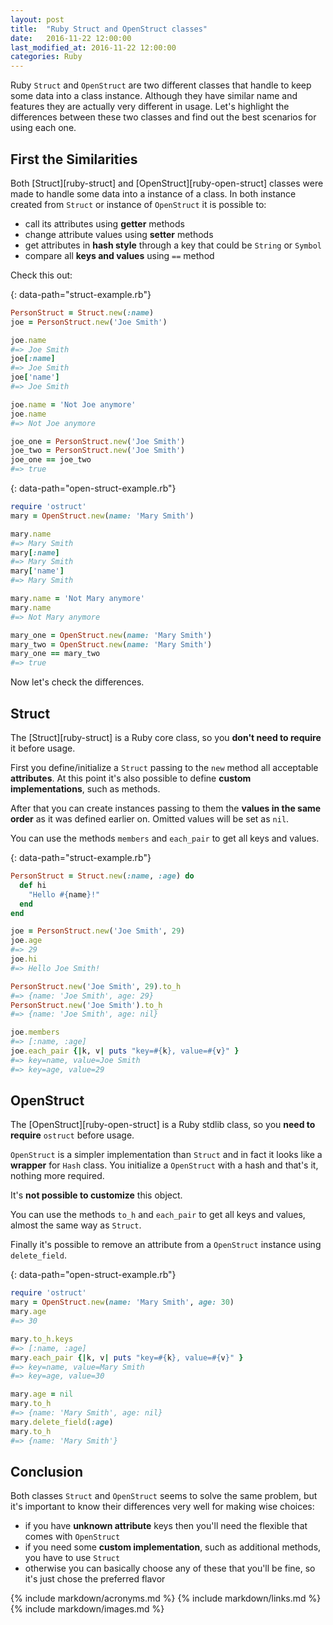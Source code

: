 ```yaml
---
layout: post
title:  "Ruby Struct and OpenStruct classes"
date:   2016-11-22 12:00:00
last_modified_at: 2016-11-22 12:00:00
categories: Ruby
---
```


Ruby `Struct` and `OpenStruct` are two different classes that handle to keep some data into a class instance. Although they have similar name and features they are actually very different in usage. Let's highlight the differences between these two classes and find out the best scenarios for using each one.

## First the Similarities

Both [Struct][ruby-struct] and [OpenStruct][ruby-open-struct] classes were made to handle some data into a instance of a class. In both instance created from `Struct` or instance of `OpenStruct` it is possible to:

- call its attributes using **getter** methods
- change attribute values using **setter** methods
- get attributes in **hash style** through a key that could be `String` or `Symbol`
- compare all **keys and values** using `==` method

Check this out:

{: data-path="struct-example.rb"}
```ruby
PersonStruct = Struct.new(:name)
joe = PersonStruct.new('Joe Smith')

joe.name
#=> Joe Smith
joe[:name]
#=> Joe Smith
joe['name']
#=> Joe Smith

joe.name = 'Not Joe anymore'
joe.name
#=> Not Joe anymore

joe_one = PersonStruct.new('Joe Smith')
joe_two = PersonStruct.new('Joe Smith')
joe_one == joe_two
#=> true
```

{: data-path="open-struct-example.rb"}
```ruby
require 'ostruct'
mary = OpenStruct.new(name: 'Mary Smith')

mary.name
#=> Mary Smith
mary[:name]
#=> Mary Smith
mary['name']
#=> Mary Smith

mary.name = 'Not Mary anymore'
mary.name
#=> Not Mary anymore

mary_one = OpenStruct.new(name: 'Mary Smith')
mary_two = OpenStruct.new(name: 'Mary Smith')
mary_one == mary_two
#=> true
```

Now let's check the differences.

## Struct

The [Struct][ruby-struct] is a Ruby core class, so you **don't need to require** it before usage.

First you define/initialize a `Struct` passing to the `new` method all acceptable **attributes**. At this point it's also possible to define **custom implementations**, such as methods.

After that you can create instances passing to them the **values in the same order** as it was defined earlier on. Omitted values will be set as `nil`.

You can use the methods `members` and `each_pair` to get all keys and values.

{: data-path="struct-example.rb"}
```ruby
PersonStruct = Struct.new(:name, :age) do
  def hi
    "Hello #{name}!"
  end
end

joe = PersonStruct.new('Joe Smith', 29)
joe.age
#=> 29
joe.hi
#=> Hello Joe Smith!

PersonStruct.new('Joe Smith', 29).to_h
#=> {name: 'Joe Smith', age: 29}
PersonStruct.new('Joe Smith').to_h
#=> {name: 'Joe Smith', age: nil}

joe.members
#=> [:name, :age]
joe.each_pair {|k, v| puts "key=#{k}, value=#{v}" }
#=> key=name, value=Joe Smith
#=> key=age, value=29
```

## OpenStruct

The [OpenStruct][ruby-open-struct] is a Ruby stdlib class, so you **need to require** `ostruct` before usage.

`OpenStruct` is a simpler implementation than `Struct` and in fact it looks like a **wrapper** for `Hash` class. You initialize a `OpenStruct` with a hash and that's it, nothing more required.

It's **not possible to customize** this object.

You can use the methods `to_h` and `each_pair` to get all keys and values, almost the same way as `Struct`.

Finally it's possible to remove an attribute from a `OpenStruct` instance using `delete_field`.

{: data-path="open-struct-example.rb"}
```ruby
require 'ostruct'
mary = OpenStruct.new(name: 'Mary Smith', age: 30)
mary.age
#=> 30

mary.to_h.keys
#=> [:name, :age]
mary.each_pair {|k, v| puts "key=#{k}, value=#{v}" }
#=> key=name, value=Mary Smith
#=> key=age, value=30

mary.age = nil
mary.to_h
#=> {name: 'Mary Smith', age: nil}
mary.delete_field(:age)
mary.to_h
#=> {name: 'Mary Smith'}
```

## Conclusion

Both classes `Struct` and `OpenStruct` seems to solve the same problem, but it's important to know their differences very well for making wise choices:

- if you have **unknown attribute** keys then you'll need the flexible that comes with `OpenStruct`
- if you need some **custom implementation**, such as additional methods, you have to use `Struct`
- otherwise you can basically choose any of these that you'll be fine, so it's just chose the preferred flavor

{% include markdown/acronyms.md %}
{% include markdown/links.md %}
{% include markdown/images.md %}
